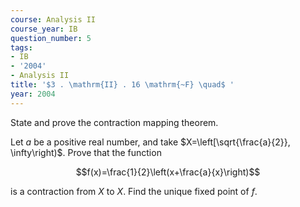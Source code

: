 ```yaml
---
course: Analysis II
course_year: IB
question_number: 5
tags:
- IB
- '2004'
- Analysis II
title: '$3 . \mathrm{II} . 16 \mathrm{~F} \quad$ '
year: 2004
---
```



State and prove the contraction mapping theorem.

Let $a$ be a positive real number, and take $X=\left[\sqrt{\frac{a}{2}}, \infty\right)$. Prove that the function

$$f(x)=\frac{1}{2}\left(x+\frac{a}{x}\right)$$

is a contraction from $X$ to $X$. Find the unique fixed point of $f$.